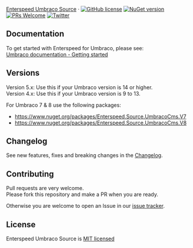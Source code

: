  [Enterspeed Umbraco Source](https://www.enterspeed.com/) &middot; [![GitHub license](https://img.shields.io/badge/license-MIT-blue.svg)](./LICENSE) [![NuGet version](https://img.shields.io/nuget/v/Enterspeed.Source.UmbracoCms)](https://www.nuget.org/packages/Enterspeed.Source.UmbracoCms/) [![PRs Welcome](https://img.shields.io/badge/PRs-welcome-brightgreen.svg)](https://github.com/enterspeedhq/enterspeed-source-umbraco-cms/pulls) [![Twitter](https://img.shields.io/twitter/follow/enterspeedhq?style=social)](https://twitter.com/enterspeedhq)

## Documentation

To get started with Enterspeed for Umbraco, please see:  
[Umbraco documentation - Getting started](https://docs.enterspeed.com/integrations/umbraco/getting-started/)

## Versions

Version 5.x: Use this if your Umbraco version is 14 or higher.  
Version 4.x: Use this if your Umbraco version is 9 to 13.

For Umbraco 7 & 8 use the following packages:

- https://www.nuget.org/packages/Enterspeed.Source.UmbracoCms.V7
- https://www.nuget.org/packages/Enterspeed.Source.UmbracoCms.V8

## Changelog

See new features, fixes and breaking changes in the [Changelog](https://github.com/enterspeedhq/enterspeed-source-umbraco-cms/blob/develop/CHANGELOG-Enterspeed.Source.UmbracoCms.md).

## Contributing

Pull requests are very welcome.  
Please fork this repository and make a PR when you are ready.  

Otherwise you are welcome to open an Issue in our [issue tracker](https://github.com/enterspeedhq/enterspeed-source-umbraco-cms/issues).

## License

Enterspeed Umbraco Source is [MIT licensed](https://github.com/enterspeedhq/enterspeed-source-umbraco-cms/blob/develop/LICENSE)
